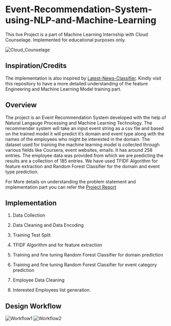 # Event-Recommendation-System-using-NLP-and-Machine-Learning
This live Project is a part of Machine Learning Internship with Cloud Counselage. Implemented for educational purposes only. 

![Cloud_Counselage]()

## Inspiration/Credits
The implementation is also inspired by [Latest-News-Classifier](https://github.com/miguelfzafra/Latest-News-Classifier). Kindly visit this repository to have a more detailed understanding of the feature Engineering and Machine Learning Model training part. 

## Overview

The project is an Event Recommendation System developed with the help of Natural Langauge Processing and Machine Learning Technology. The recommender system will take an input event string as a csv file and based on the trained model it will predict it’s domain and event type along with the names of the employees who might be interested in the domain. The dataset used for training the machine learning model is collected through various fields like Coursera, event websites, emails. It has around 258 entries. The employee data was provided from which we are predicting the results are a collection of 185 entries. We have used TFIDF Algorithm for feature extraction and Random Forest Classifier for the domain and event type prediction.

For More details on understanding the problem statement and implementation part you can refer the [Project Report]()



## Implementation 

1) Data Collection

2) Data Cleaning and Data Encoding

3) Training Test Split

4) TFIDF Algorithm and for feature extraction

5) Training and fine tuning Random Forest Classifier for domain prediction

6) Training and fine tuning Random Forest Classifier for event category prediction

7) Employee Data Cleaning

8) Interested Employees list generation.

## Design Workflow

![Workflow1]()
![Workflow2]()


